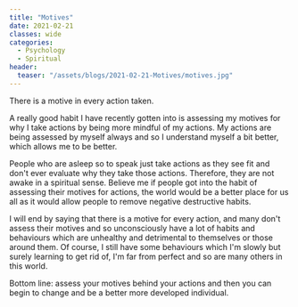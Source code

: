 ```yaml
---
title: "Motives"
date: 2021-02-21
classes: wide
categories:
  - Psychology
  - Spiritual 
header:
  teaser: "/assets/blogs/2021-02-21-Motives/motives.jpg"
---
```


There is a motive in every action taken. 

A really good habit I have recently gotten into is assessing my motives for why I take actions by being more mindful of my actions. My actions are being assessed by myself always and so I understand myself a bit better, which allows me to be better.

People who are asleep so to speak just take actions as they see fit and don't ever evaluate why they take those actions. Therefore, they are not awake in a spiritual sense. Believe me if people got into the habit of assessing their motives for actions, the world would be a better place for us all as it would allow people to remove negative destructive habits.

I will end by saying that there is a motive for every action, and many don't assess their motives and so unconsciously have a lot of habits and behaviours which are unhealthy and detrimental to themselves or those around them. Of course, I still have some behaviours which I'm slowly but surely learning to get rid of, I'm far from perfect and so are many others in this world.

Bottom line: assess your motives behind your actions and then you can begin to change and be a better more developed individual.

